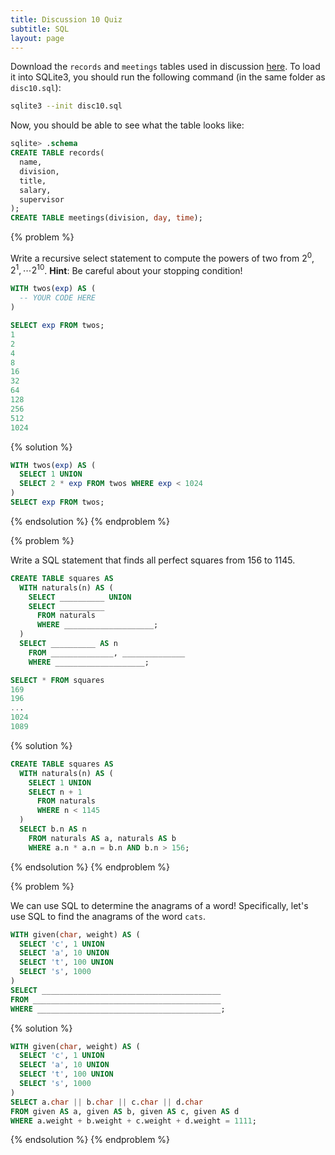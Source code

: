 ```yaml
---
title: Discussion 10 Quiz
subtitle: SQL
layout: page
---
```


Download the `records` and `meetings` tables used in discussion [here](/cs61a/extra/disc10/disc10.sql). To load it into SQLite3, you should run the following command (in the same folder as `disc10.sql`):

~~~bash
sqlite3 --init disc10.sql
~~~

Now, you should be able to see what the table looks like:

~~~sql
sqlite> .schema
CREATE TABLE records(
  name,
  division,
  title,
  salary,
  supervisor
);
CREATE TABLE meetings(division, day, time);
~~~


{% problem %}

Write a recursive select statement to compute the powers of two from $2^0, 2^1, \cdots 2^{10}$. **Hint**: Be careful about your stopping condition!

~~~sql
WITH twos(exp) AS (
  -- YOUR CODE HERE
)

SELECT exp FROM twos;
1
2
4
8
16
32
64
128
256
512
1024
~~~

{% solution %}
~~~sql
WITH twos(exp) AS (
  SELECT 1 UNION
  SELECT 2 * exp FROM twos WHERE exp < 1024
)
SELECT exp FROM twos;
~~~
{% endsolution %}
{% endproblem %}


{% problem %}

Write a SQL statement that finds all perfect squares from 156 to 1145.

~~~sql
CREATE TABLE squares AS
  WITH naturals(n) AS (
    SELECT __________ UNION
    SELECT __________
      FROM naturals
      WHERE ____________________;
  )
  SELECT __________ AS n
    FROM ______________, ______________
    WHERE ____________________;

SELECT * FROM squares
169
196
...
1024
1089
~~~

{% solution %}
~~~sql
CREATE TABLE squares AS
  WITH naturals(n) AS (
    SELECT 1 UNION
    SELECT n + 1
      FROM naturals
      WHERE n < 1145
  )
  SELECT b.n AS n
    FROM naturals AS a, naturals AS b
    WHERE a.n * a.n = b.n AND b.n > 156;
~~~
{% endsolution %}
{% endproblem %}


{% problem %}

We can use SQL to determine the anagrams of a word! Specifically, let's use SQL to find the anagrams of the word `cats`.

~~~sql
WITH given(char, weight) AS (
  SELECT 'c', 1 UNION
  SELECT 'a', 10 UNION
  SELECT 't', 100 UNION
  SELECT 's', 1000
)
SELECT ________________________________________
FROM __________________________________________
WHERE _________________________________________;
~~~

{% solution %}
~~~sql
WITH given(char, weight) AS (
  SELECT 'c', 1 UNION
  SELECT 'a', 10 UNION
  SELECT 't', 100 UNION
  SELECT 's', 1000
)
SELECT a.char || b.char || c.char || d.char
FROM given AS a, given AS b, given AS c, given AS d
WHERE a.weight + b.weight + c.weight + d.weight = 1111;
~~~
{% endsolution %}
{% endproblem %}
